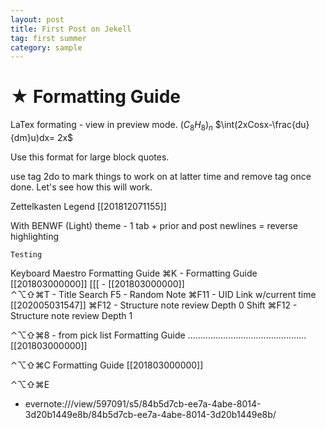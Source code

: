 ```yaml
---
layout: post
title: First Post on Jekell
tag: first summer
category: sample
---
```


# ★ Formatting Guide 

LaTex formating - view in preview mode.
$(C_8H_8)_n$
$\int(2xCosx-\frac{du}{dm}u)dx= 2x$

Use this format for large block quotes.
    <quote/>
    </quote>

use tag 2do to mark things to work on at latter time and remove tag once done. Let's see how this will work.

Zettelkasten Legend [[201812071155]] 

With BENWF (Light) theme - 1 tab + prior and post newlines = reverse highlighting

    Testing

Keyboard Maestro Formatting Guide
⌘K - Formatting Guide [[201803000000]]
[[[ - [[201803000000]]     
⌃⌥⇧⌘T - Title Search
F5 - Random Note
⌘F11 - UID Link w/current time [[202005031547]]
⌘F12 - Structure note review Depth 0
Shift ⌘F12 - Structure note review Depth 1
 
⌃⌥⇧⌘8 - from pick list
Formatting Guide ...............................................[[201803000000]]

⌃⌥⇧⌘C 
Formatting Guide [[201803000000]] 

⌃⌥⇧⌘E
- evernote:///view/597091/s5/84b5d7cb-ee7a-4abe-8014-3d20b1449e8b/84b5d7cb-ee7a-4abe-8014-3d20b1449e8b/ 
